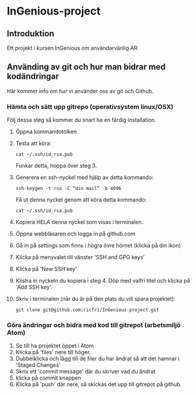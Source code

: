 # InGenious-project

## Introduktion

Ett projekt i kursen InGenious om användarvänlig AR <br/>

## Använding av git och hur man bidrar med kodändringar
Här kommer info om hur vi använder oss av git och Github.

### Hämta och sätt upp gitrepo (operativsystem linux/OSX)

Följ dessa steg så kommer du snart ha en färdig installation.
1.  Öppna kommandotolken
2.  Testa att köra:

    ```
    cat ~/.ssh/id_rsa.pub
    ```
    Funkar detta, hoppa över steg 3.
3.  Generera en ssh-nyckel med hjälp av detta kommando:
    ```
    ssh-keygen -t rsa -C “din mail” -b 4096
    ```

     Få ut denna nyckel genom att köra detta kommando:

    ```
    cat ~/.ssh/id_rsa.pub
    ```
4.  Kopiera HELA denna nyckel som visas i terminalen.
5.  Öppna webbläsaren och logga in på github.com
6.  Gå in på settings som finns i högra övre hörnet (klicka på din ikon)
7.  Klicka på menyvalet till vänster 'SSH and GPG keys'
8.  Klicka på 'New SSH key'
9.  Klistra in nyckeln du kopiera i steg 4. Döp med valfri titel och klicka på 'Add SSH key'.
10. Skriv i terminalen (när du är på den plats du vill spara projektet):

    ```
    git clone git@github.com:ricfri/InGenious-project.git
    ```
### Göra ändringar och bidra med kod till gitrepot (arbetsmiljö Atom)
1. Se till ha projektet öppet i Atom
2. Klicka på 'files' nere till höger.
3. Dubbelklicka och lägg till de filer du har ändrat så att det hamnar i 'Staged Changes'
4. Skriv ett 'commit message' där du skriver vad du ändrat
5. klicka på commit knappen
6. Klicka på 'push' där nere, så skickas det upp till gitrepot på github.

